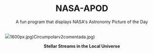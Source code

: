 <div align="center">
  <h1>
    NASA-APOD
  </h1>
</div>
  
<div align="center">
  A fun program that displays NASA's Astronomy Picture of the Day
</div>

<br>

![](https://apod.nasa.gov/apod/image/2409/SSSGreatestHits.png)1600px.jpg)Circumpolarv2comentada.jpg)

<p align = "center">
  <b>Stellar Streams in the Local Universe</b>
</p>
